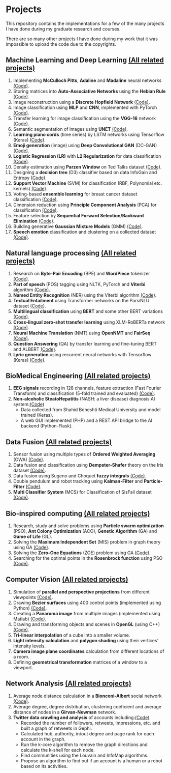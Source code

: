 # Projects

This repository contains the implementations for a few of the many projects I have done during my graduate research and courses.

There are so many other projects I have done during my work that it was impossible to upload the code due to the copyrights.




## Machine Learning and Deep Learning [(All related projects)](https://github.com/ahmadianme/projects/tree/master/machine-learning/)
1. Implementing **McCulloch Pitts**, **Adaline** and **Madaline** neural networks [(Code)](https://github.com/ahmadianme/projects/tree/master/machine-learning/mcculloch_pitts-madaline-rosenblatt).
2. Storing matrices into **Auto-Associative Networks** using the **Hebian Rule** [(Code)](https://github.com/ahmadianme/projects/tree/master/machine-learning/auto-associative-nets-hebian).
3. Image reconstruction using a **Discrete Hopfield Network** [(Code)](https://github.com/ahmadianme/projects/tree/master/machine-learning/discrete-hopﬁeld-network).
4. Image classification using **MLP** and **CNN**, implemented with PyTorch [(Code)](https://github.com/ahmadianme/projects/tree/master/machine-learning/image-classification-mlp-cnn).
5. Transfer learning for image classification using the **VGG-16** network [(Code)](https://github.com/ahmadianme/projects/tree/master/machine-learning/vgg-16-transfer).
6. Semantic segmentation of images using **UNET** [(Code)](https://github.com/ahmadianme/projects/tree/master/machine-learning/semantic-segmentation).
7. **Learning piano cords** (time series) by LSTM networks using Tensorflow (Keras) [(Code)](https://github.com/ahmadianme/projects/tree/master/machine-learning/piano-song-generation).
8. **Emoji generation** (image) using **Deep Convolutional GAN** (DC-GAN) [(Code)](https://github.com/ahmadianme/projects/tree/master/machine-learning/emoji-generation-dc-gan).
9. **Logistic Regression (LR)** with **L2 Regularization** for data classification [(Code)](https://github.com/ahmadianme/projects/tree/master/machine-learning/logistic-regression-L2-egularization).
10. Density estimation using **Parzen Window** on Ted Talks dataset [(Code)](https://github.com/ahmadianme/projects/tree/master/machine-learning/parzen-window-density-estimation).
11. Designing a **decision tree** (D3) classifier based on data InfoGain and Entropy [(Code)](https://github.com/ahmadianme/projects/tree/master/machine-learning/decision-tree).
12. **Support Vector Machine** (SVM) for classification (RBF, Polynomial etc. kernels) [(Code)](https://github.com/ahmadianme/projects/tree/master/machine-learning/support-vector-machine).
13. Voting-based **ensemble learning** for breast cancer dataset classification [(Code)](https://github.com/ahmadianme/projects/tree/master/machine-learning/ensemble-learning).
14. Dimension reduction using **Principle Component Analysis** (PCA) for classification [(Code)](https://github.com/ahmadianme/projects/tree/master/machine-learning/pca-knn).
15. Feature selection by **Sequential Forward Selection/Backward Elimination** [(Code)](https://github.com/ahmadianme/projects/tree/master/machine-learning/feature-selection-sfs-sbe).
16. Building generative **Gaussian Mixture Models** (GMM) [(Code)](https://github.com/ahmadianme/projects/tree/master/machine-learning/gaussian-mixture-model).
17. **Speech emotion** classification and clustering on a collected dataset [(Code)](https://github.com/ahmadianme/projects/tree/master/machine-learning/speech-emotion-classiﬁcation-clustering).






## Natural language processing [(All related projects)](https://github.com/ahmadianme/projects/tree/master/natural-language-processing/)
1. Research on **Byte-Pair Encoding** (BPE) and **WordPiece** tokenizer [(Code)](https://github.com/ahmadianme/projects/tree/master/natural-language-processing/tokenizers).
2. **Part of speech** (POS) tagging using NLTK, PyTorch and **Viterbi** algorithm [(Code)](https://github.com/ahmadianme/projects/tree/master/natural-language-processing/part-of-speech-tagging).
3. **Named Entity Recognition** (NER) using the Viterbi algorithm [(Code)](https://github.com/ahmadianme/projects/tree/master/natural-language-processing/named-entity-recognition).
4. **Textual Entailment** using Transformer networks on the ParsiNLU dataset [(Code)](https://github.com/ahmadianme/projects/tree/master/natural-language-processing/textual-entailment).
5. **Multilingual classification** using **BERT** and some other BERT variations [(Code)](https://github.com/ahmadianme/projects/tree/master/natural-language-processing/mltilingual-classiﬁcation).
6. **Cross-lingual zero-shot transfer learning** using XLM-RoBERTa network [(Code)](https://github.com/ahmadianme/projects/tree/master/natural-language-processing/cross-lingual-zero-shot-transfer).
7. **Neural Machine Translation** (NMT) using **OpenNMT** and **FairSeq** [(Code)](https://github.com/ahmadianme/projects/tree/master/natural-language-processing/neural-machine-translation).
8. **Question Answering** (QA) by transfer learning and fine-tuning BERT and ALBERT [(Code)](https://github.com/ahmadianme/projects/tree/master/natural-language-processing/question-answering).
9. **Lyric generation** using recurrent neural networks with Tensorflow (Keras) [(Code)](https://github.com/ahmadianme/projects/tree/master/natural-language-processing/lyric-generation).






## BioMedical Engineering [(All related projects)](https://github.com/ahmadianme/projects/tree/master/bio-medical)
1. **EEG signals** recording in 128 channels, feature extraction (Fast Fourier Transform) and classification (5-fold trained and evaluated) [(Code)](https://github.com/ahmadianme/projects/tree/master/bio-medical/eeg-signals).
2. **Non-alcoholic SteatoHepatitis** (NASH: a liver disease) diagnosis AI system:[(Code)](https://github.com/ahmadianme/projects/tree/master/bio-medical/nash-diagnosis)
    * Data collected from Shahid Beheshti Medical University and model trained (Keras).
    * A web GUI implemented (PHP) and a REST API bridge to the AI backend (Python-Flask).






## Data Fusion [(All related projects)](https://github.com/ahmadianme/projects/tree/master/data-fusion/)
1. Sensor fusion using multiple types of **Ordered Weighted Averaging** (OWA) [(Code)](https://github.com/ahmadianme/projects/tree/master/data-fusion/ordered-weighted-averaging).
2. Data fusion and classification using **Dempster-Shafer** theory on the Iris dataset [(Code)](https://github.com/ahmadianme/projects/tree/master/data-fusion/dempster-shafer).
3. Data fusion using Sugeno and Ⅽhoquet **fuzzy integrals** [(Code)](https://github.com/ahmadianme/projects/tree/master/data-fusion/fuzzy-integrals).
4. Double pendulum and robot tracking using **Kalman-Filter** and **Particle-Filter** [(Code)](https://github.com/ahmadianme/projects/tree/master/data-fusion/kalman-particle-filters).
5. **Multi Classifier System** (MCS) for Classification of SisFall dataset [(Code)](https://github.com/ahmadianme/projects/tree/master/data-fusion/multi-classiﬁer-system).







## Bio-inspired computing [(All related projects)](https://github.com/ahmadianme/projects/tree/master/bio-inspired-computing/)
1. Research, study and solve problems using **Particle swarm optimization** (PSO), **Ant Colony Optimization** (ACO), **Genetic Algorithm** (GA) and **Game of Life** (GL).
2. Solving the **Maximum Independent Set** (MIS) problem in graph theory using GA [(Code)](https://github.com/ahmadianme/projects/tree/master/bio-inspired-computing/genetic-algorithm/max-independent-set).
3. Solving the **Zero-One Equations** (ZOE) problem using GA [(Code)](https://github.com/ahmadianme/projects/tree/master/bio-inspired-computing/genetic-algorithm/zero-one-quations).
4. Searching for the optimal points in the **Rosenbrock function** using PSO [(Code)](https://github.com/ahmadianme/projects/tree/master/bio-inspired-computing/particle-swarm-optimization-rosenbrock).







## Computer Vision [(All related projects)](https://github.com/ahmadianme/projects/tree/master/computer-vision/)
1. Simulation of **parallel and perspective projections** from different viewpoints [(Code)](https://github.com/ahmadianme/projects/tree/master/computer-vision/projections).
2. Drawing **Bezier surfaces** using 400 control points (implemented using Python) [(Code)](https://github.com/ahmadianme/projects/tree/master/computer-vision/bezier-surface).
3. Creating a **Panaroma image** from multiple images (implemented using Matlab) [(Code)](https://github.com/ahmadianme/projects/tree/master/computer-vision/panorama-image).
4. Drawing and transforming objects and scenes in **OpenGL** (using C++) [(Code)](https://github.com/ahmadianme/projects/tree/master/computer-vision/open-gl-solar).
5. **Tri-linear interpolation** of a cube into a smaller volume.
6. **Light intensity calculation** and **polygon shading** using their vertices' intensity levels.
7. **Camera image plane coordinates** calculation from different locations of a room.
8. Defining **geometrical transformation** matrices of a window to a viewport.







## Network Analysis [(All related projects)](https://github.com/ahmadianme/projects/tree/master/social-media-analysis/)
1. Average node distance calculation in a **Bionconi-Albert** social network [(Code)](https://github.com/ahmadianme/projects/tree/master/social-media-analysis/average-distance-bionconi-albert).
2. Average degree, degree distribution, clustering coeficient and average distance of nodes in a **Girvan-Newman** network.
3. **Twitter data crawling and analysis** of accounts including:[(Code)](https://github.com/ahmadianme/projects/tree/master/social-media-analysis/twitter)
   * Recorded the number of followers, retweets, impressions, etc. and built a graph of retweets in Gephi.
   * Calculated hub, authority, in/out degree and page rank for each account in the graph.
   * Run the k-core algorithm to remove the graph directions and calculate the k-shell for each node.
   * Find communities using the Louvain and InfoMap algorithms.
   * Propose an algorithm to find out if an account is a human or a robot based on its activities.
